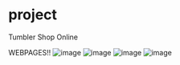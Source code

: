 # project

Tumbler Shop Online

WEBPAGES!!
![image](https://user-images.githubusercontent.com/119166794/206694769-7af1f7ee-d3ff-420f-ad5e-3807eb618124.png)
![image](https://user-images.githubusercontent.com/119166794/206694842-705fb159-0ec9-4672-8498-3d4b80eabdc3.png)
![image](https://user-images.githubusercontent.com/119166794/206694858-dc62b53a-064c-4783-b794-bd24cac98b58.png)
![image](https://user-images.githubusercontent.com/119166794/206694895-915c4712-98fc-47c1-a614-ef631422107f.png)

